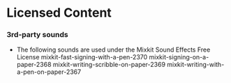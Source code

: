 # Licensed Content

### 3rd-party sounds
- The following sounds are used under the Mixkit Sound Effects Free License
mixkit-fast-signing-with-a-pen-2370
mixkit-signing-on-a-paper-2368
mixkit-writing-scribble-on-paper-2369
mixkit-writing-with-a-pen-on-paper-2367
